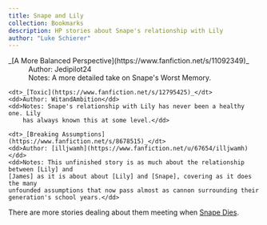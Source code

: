 ```yaml
---
title: Snape and Lily
collection: Bookmarks
description: HP stories about Snape's relationship with Lily
author: "Luke Schierer"
---
```


<dl>
    <dt>_[A More Balanced Perspective](https://www.fanfiction.net/s/11092349)_</dt>
    <dd>Author: Jedipilot24</dd>
    <dd>Notes: A more detailed take on Snape's Worst Memory.</dd>

    <dt>_[Toxic](https://www.fanfiction.net/s/12795425)_</dt>
    <dd>Author: WitandAmbition</dd>
    <dd>Notes: Snape's relationship with Lily has never been a healthy one. Lily
        has always known this at some level.</dd>

    <dt>_[Breaking Assumptions](https://www.fanfiction.net/s/8678515)_</dt>
    <dd>Author: [illjwamh](https://www.fanfiction.net/u/67654/illjwamh)</dd>
    <dd>Notes: This unfinished story is as much about the relationship between [Lily] and
    [James] as it is about about [Lily] and [Snape], covering as it does the many
    unfounded assumptions that now pass almost as cannon surrounding their
    generation's school years.</dd>

</dl>

There are more stories dealing about them meeting when [Snape Dies].

[Snape Dies]: ../snapedies
[Lily]: /Harrypedia/people/evans/lily_j//
[James]: /Harrypedia/people/Potter/James//
[Snape]: /Harrypedia/people/snape/severus//
